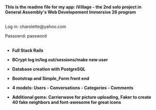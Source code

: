 
<b>This is the readme file for my app: iVillage - the 2nd solo project in General Assembly's Web Developement Immersive 26 program</b>

<br>
Log in: charolette@yahoo.com

Passowrd: password
<br>
<br>
<b>

* Full Stack Rails

* BCrypt log in/log out/sessions/make new user

* Database creation with PostgreSQL

* Bootstrap and Simple_Form front end

* 4 models: Users - Conversations - Categories - Comments

* Additional gems: Carrierwave for picture uploading, Faker to create 40 fake neighbors and font-awesome for great icons

</b>
